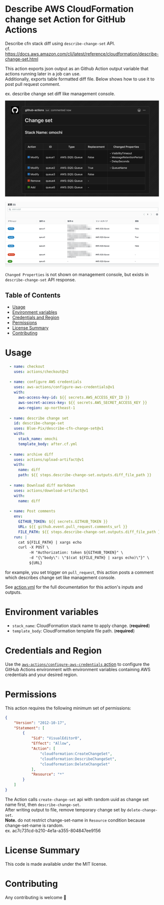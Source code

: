 # Describe AWS CloudFormation change set Action for GitHub Actions
Describe cfn stack diff using `describe-change-set` API.<br>
cf. https://docs.aws.amazon.com/cli/latest/reference/cloudformation/describe-change-set.html

This action exports json output as an Github Action output variable that actions running later in a job can use.<br>
Additionally, exports table formatted diff file. Below shows how to use it to post pull request comment.<br>

ex. describe change set diff like management console.

![screenshot](screenshot.png)

![screenshot](screenshot2.png)

`Changed Properties` is not shown on management console, but exists in `describe-change-set` API response.

## Table of Contents

- [Usage](#usage)
- [Environment variables](#environment-variables)
- [Credentials and Region](#credentials-and-region)
- [Permissions](#permissions)
- [License Summary](#license-summary)
- [Contributing](#contributing)

# Usage

```yaml
  - name: checkout
    uses: actions/checkout@v2
  
  - name: configure AWS credentials
    uses: aws-actions/configure-aws-credentials@v1
    with:
      aws-access-key-id: ${{ secrets.AWS_ACCESS_KEY_ID }}
      aws-secret-access-key: ${{ secrets.AWS_SECRET_ACCESS_KEY }}
      aws-region: ap-northeast-1

  - name: describe change set
    id: describe-change-set
    uses: Blue-Pix/describe-cfn-change-set@v1
    with:
      stack_name: omochi
      template_body: after.cf.yml

  - name: archive diff
    uses: actions/upload-artifact@v1
    with:
      name: diff
      path: ${{ steps.describe-change-set.outputs.diff_file_path }}

  - name: Download diff markdown
    uses: actions/download-artifact@v1
    with:
      name: diff

  - name: Post comments
    env:
      GITHUB_TOKEN: ${{ secrets.GITHUB_TOKEN }}
      URL: ${{ github.event.pull_request.comments_url }}
      FILE_PATH: ${{ steps.describe-change-set.outputs.diff_file_path }}
    run: |
      cat ${FILE_PATH} | xargs echo
      curl -X POST \
           -H "Authorization: token ${GITHUB_TOKEN}" \
           -d "{\"body\": \"$(cat ${FILE_PATH} | xargs echo)\"}" \
           ${URL}
```

for example, you set trigger on `pull_request`, this action posts a comment which describes change set like management console.<br>

See [action.yml](https://github.com/Blue-Pix/describe-cfn-change-set/blob/master/action.yml) for the full documentation for this action's inputs and outputs.

# Environment variables
- `stack_name`:  CloudFormation stack name to apply change. (**required**)
- `template_body`:  CloudFormation template file path. (**required**)

# Credentials and Region
Use the [`aws-actions/configure-aws-credentials` action](https://github.com/aws-actions/configure-aws-credentials) to configure the GitHub Actions environment with environment variables containing AWS credentials and your desired region.

# Permissions
This action requires the following minimum set of permissions:

```json
{
    "Version": "2012-10-17",
    "Statement": [
        {
            "Sid": "VisualEditor0",
            "Effect": "Allow",
            "Action": [
                "cloudformation:CreateChangeSet",
                "cloudformation:DescribeChangeSet",
                "cloudformation:DeleteChangeSet"
            ],
            "Resource": "*"
        }
    ]
}
```

The Action calls `create-change-set` api with random uuid as change set name first, then `describe-change-set`.<br>
After writing output to file, remove temporary change set by `delete-change-set`.<br>
**Note.** do not restrict change-set-name in `Resource` condition because change-set-name is random.<br>
ex. ac7c731cd-b210-4e1a-a355-804847ee9156

# License Summary
This code is made available under the MIT license.

# Contributing
Any contributing is welcome 🎉
